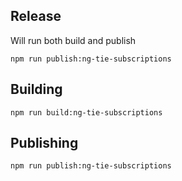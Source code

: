 

## Release

Will run both build and publish

```
npm run publish:ng-tie-subscriptions
```


## Building

```
npm run build:ng-tie-subscriptions
```

## Publishing

```
npm run publish:ng-tie-subscriptions
```

